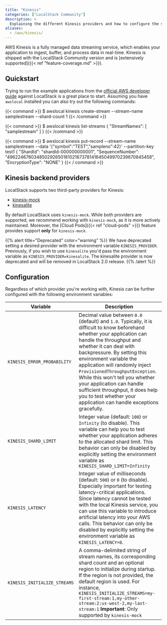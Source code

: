 ```yaml
---
title: "Kinesis"
categories: ["LocalStack Community"]
description: >
  Explaining the different Kinesis providers and how to configure the service.
aliases:
  - /aws/kinesis/
---
```


AWS Kinesis is a fully managed data streaming service, which enables your application to ingest, buffer, and process data in real-time. 
Kinesis is shipped with the LocalStack Community version and is [extensively supported]({{< ref "feature-coverage.md" >}}).

## Quickstart

Trying to run the example applications from the [official AWS developer guide](https://docs.aws.amazon.com/streams/latest/dev/examples.html) against LocalStack is a great place to start.
Assuming you have `awslocal` installed you can also try out the following commands:

{{< command >}}
$ awslocal kinesis create-stream --stream-name samplestream --shard-count  1
{{< /command >}}

{{< command >}}
$ awslocal kinesis list-streams 
{
    "StreamNames": [
        "samplestream"
    ]
}
{{< /command >}}

{{< command >}}
$ awslocal kinesis put-record --stream-name samplestream --data '{"symbol":"TEST","sampleno":42}' --partition-key test1 
{
    "ShardId": "shardId-000000000001",
    "SequenceNumber": "49622467803485029265018102167378141645049970239670845458",
    "EncryptionType": "NONE"
}
{{< / command >}}

## Kinesis backend providers

LocalStack supports two third-party providers for Kinesis:
* [kinesis-mock](https://github.com/etspaceman/kinesis-mock)
* [kinesalite](https://github.com/mhart/kinesalite)

By default LocalStack uses `kinesis-mock`. While both providers are supported, we recommend working with `kinesis-mock`, as it is more actively maintained. Moreover, the [Cloud Pods]({{< ref "cloud-pods" >}}) feature provides support **only** for `kinesis-mock`. 

{{% alert title="Deprecated" color="warning" %}}
We have deprecated setting a desired provider with the environment variable `KINESIS_PROVIDER`. Previously, if you wish to use `kinesalite` you'd pass the environment variable as `KINESIS_PROVIDER=kinesalite`. The kinesalite provider is now deprecated and will be removed in LocalStack 2.0 release.
{{% /alert %}}

## Configuration


Regardless of which provider you're working with, Kinesis can be further configured with the following environment variables:

| Variable | Description |
| -------- | ----------- |
| `KINESIS_ERROR_PROBABILITY` | Decimal value between `0.0` (default) and `1.0`. Typically, it is difficult to know beforehand whether your application can handle the throughput and whether it can deal with backpressure. By setting this environment variable the application will randomly inject `ProvisionedThroughputException`. While this won't tell you whether your application can handle sufficient throughput, it does help you to test whether your application can handle exceptions gracefully. |
| `KINESIS_SHARD_LIMIT` | Integer value (default: `100`) or `Infinity` (to disable). This variable can help you to test whether your application adheres to the allocated shard limit. This behavior can only be disabled by explicitly setting the environment variable as `KINESIS_SHARD_LIMIT=Infinity` |
| `KINESIS_LATENCY` | Integer value of milliseconds (default: `500`) or `0` (to disable). Especially important for testing latency-critical applications. Since latency cannot be tested with the local Kinesis service, you can use this variable to introduce artificial latency into your AWS calls. This behavior can only be disabled by explicitly setting the environment variable as `KINESIS_LATENCY=0`. |
| `KINESIS_INITIALIZE_STREAMS` | A comma-delimited string of stream names, its corresponding shard count and an optional region to initialize during startup. If the region is not provided, the default region is used. For instance, `KINESIS_INITIALIZE_STREAMS=my-first-stream:1,my-other-stream:2:us-west-2,my-last-stream:1` **Important**: Only supported by `kinesis-mock` |
